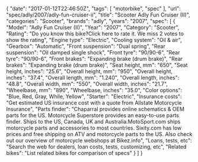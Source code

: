 {
    "date": "2017-01-12T22:46:50Z",
    "tags": [
        "motorbike",
        "spec"
    ],
    "url": "spec\/adly\/2007\/adly-fun-cruiser-ii",
    "title": "Scooter Adly Fun Cruiser (II)",
    "categories": "Scooter",
    "brands": "adly",
    "years": "2007",
    "spec": [
        {
            "Model": "Adly Fun Cruiser (II)",
            "Year": "2007",
            "Category": "Scooter",
            "Rating": "Do you know this bike?Click here to rate it. We miss 2 votes to show the rating",
            "Engine type": "Electric",
            "Cooling system": "Oil & air",
            "Gearbox": "Automatic",
            "Front suspension": "Dual spring",
            "Rear suspension": "Oil damped single shock",
            "Front tyre": "90\/90-6",
            "Rear tyre": "90\/90-6",
            "Front brakes": "Expanding brake (drum brake)",
            "Rear brakes": "Expanding brake (drum brake)",
            "Seat height, mm": "650",
            "Seat height, inches": "25.6",
            "Overall height, mm": "950",
            "Overall height, inches": "37.4",
            "Overall length, mm": "1.240",
            "Overall length, inches": "48.8",
            "Overall width, mm": "550",
            "Overall width, inches": "21.7",
            "Wheelbase, mm": "890",
            "Wheelbase, inches": "35.0",
            "Color options": "Blue, Red, Gray, While, Yellow",
            "Starter": "Electric",
            "Insurance costs": "Get estimated US insurance cost with a quote from Allstate Motorcycle Insurance",
            "Parts finder": "Chaparral provides online schematics & OEM parts for the US.   Motorcycle Superstore provides an easy-to-use parts finder. Ships to the US, Canada, UK and Australia.MotoSport.com ships motorcycle parts and accessories to most countries.    Sixity.com has low prices and free shipping on ATV and motorcycle parts to the US. Also check out our overview of motorcycle webshops at Bikez.info",
            "Loans, tests, etc": "Search the web for dealers, loan costs, tests, customizing, etc",
            "Related bikes": "List related bikes for comparison of specs"
        }
    ]
}